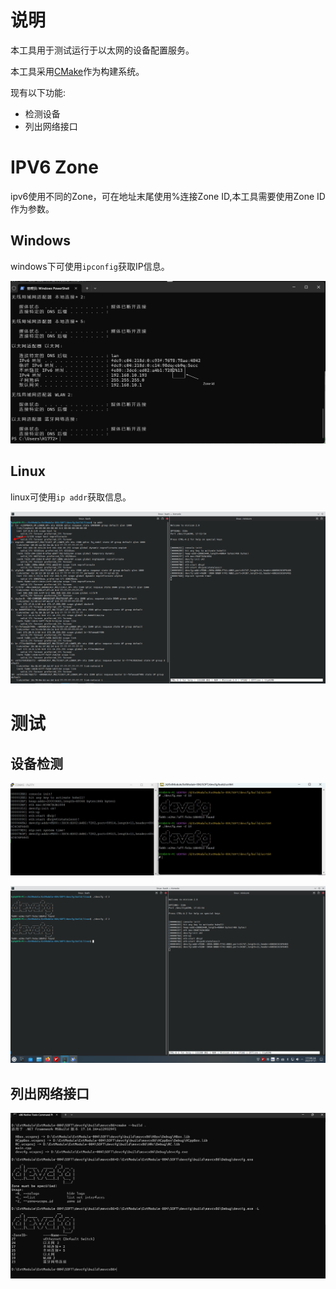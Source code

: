 # 说明

本工具用于测试运行于以太网的设备配置服务。

本工具采用[CMake](https://www.cmake.org)作为构建系统。

现有以下功能:

- 检测设备
- 列出网络接口

# IPV6 Zone

ipv6使用不同的Zone，可在地址末尾使用%连接Zone ID,本工具需要使用Zone ID作为参数。

## Windows

windows下可使用`ipconfig`获取IP信息。

![windows_ipconfig_zone_id](windows_ipconfig_zone_id.png)

## Linux

linux可使用`ip addr`获取信息。

![linux_ip_addr_zone_id](linux_ip_addr_zone_id.png)

# 测试

## 设备检测

![windows_devcfg_detect_device](windows_devcfg_detect_device.jpg)

![linux_devcfg_detect_device](linux_devcfg_detect_device.png)

## 列出网络接口

![windows_devcfg_list_net_interfaces](windows_devcfg_list_net_interfaces.jpg)